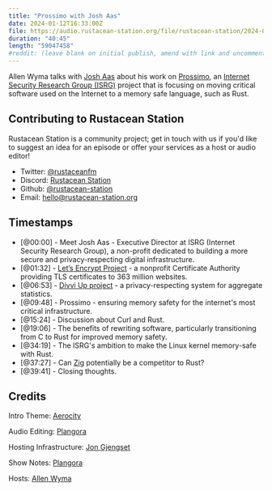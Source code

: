 ```yaml
---
title: "Prossimo with Josh Aas"
date: 2024-01-12T16:33:00Z
file: https://audio.rustacean-station.org/file/rustacean-station/2024-01-12-josh-aas.mp3
duration: "40:45"
length: "59047458"
#reddit: (leave blank on initial publish, amend with link and uncomment this line after Reddit thread has been posted)
---
```


Allen Wyma talks with [Josh Aas](https://www.linkedin.com/in/josh-aas-406a772/) about his work on [Prossimo](https://www.memorysafety.org/), an [Internet Security Research Group (ISRG)](https://www.abetterinternet.org/) project that is focusing on moving critical software used on the Internet to a memory safe language, such as Rust.

## Contributing to Rustacean Station

Rustacean Station is a community project; get in touch with us if you'd like to suggest an idea for an episode or offer your services as a host or audio editor!

- Twitter: [@rustaceanfm](https://twitter.com/rustaceanfm)
- Discord: [Rustacean Station](https://discord.gg/cHc3Gyc)
- Github: [@rustacean-station](https://github.com/rustacean-station/)
- Email: [hello@rustacean-station.org](mailto:hello@rustacean-station.org)

## Timestamps

- [@00:00] - Meet Josh Aas - Executive Director at ISRG (Internet Security Research Group), a non-profit dedicated to building a more secure and privacy-respecting digital infrastructure.
- [@01:32] - [Let’s Encrypt Project](https://letsencrypt.org/) - a nonprofit Certificate Authority providing TLS certificates to 363 million websites.
- [@06:53] - [Divvi Up project](https://divviup.org/) - a privacy-respecting system for aggregate statistics.
- [@09:48] - Prossimo - ensuring memory safety for the internet's most critical infrastructure.
- [@15:24] - Discussion about Curl and Rust.
- [@19:06] - The benefits of rewriting software, particularly transitioning from C to Rust for improved memory safety.
- [@34:19] - The ISRG's ambition to make the Linux kernel memory-safe with Rust.
- [@37:27] - Can [Zig](https://ziglang.org/) potentially be a competitor to Rust?
- [@39:41] - Closing thoughts.

## Credits

Intro Theme: [Aerocity](https://twitter.com/AerocityMusic)

Audio Editing: [Plangora](https://twitter.com/plangora)

Hosting Infrastructure: [Jon Gjengset](https://twitter.com/jonhoo/)

Show Notes: [Plangora](https://twitter.com/plangora)

Hosts: [Allen Wyma](https://twitter.com/allenwyma)
